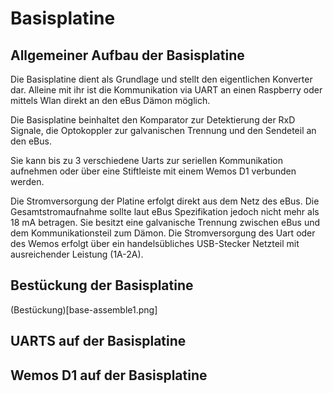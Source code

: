 # Basisplatine

## Allgemeiner Aufbau der Basisplatine

Die Basisplatine dient als Grundlage und stellt den eigentlichen Konverter dar.
Alleine mit ihr ist die Kommunikation via UART an einen Raspberry oder mittels Wlan direkt an den eBus Dämon möglich.

Die Basisplatine beinhaltet den Komparator zur Detektierung der RxD Signale, die Optokoppler zur galvanischen Trennung
und den Sendeteil an den eBus.

Sie kann bis zu 3 verschiedene Uarts zur seriellen Kommunikation aufnehmen oder über eine Stiftleiste mit einem Wemos D1
verbunden werden. 

Die Stromversorgung der Platine erfolgt direkt aus dem Netz des eBus. Die Gesamtstromaufnahme sollte laut eBus
Spezifikation jedoch nicht mehr als 18 mA betragen. Sie besitzt eine galvanische Trennung zwischen eBus und dem
Kommunikationsteil zum Dämon.
Die Stromversorgung des Uart oder des Wemos erfolgt über ein handelsübliches USB-Stecker Netzteil mit ausreichender
Leistung (1A-2A).


## Bestückung der Basisplatine
(Bestückung)[base-assemble1.png]

## UARTS auf der Basisplatine

## Wemos D1 auf der Basisplatine
